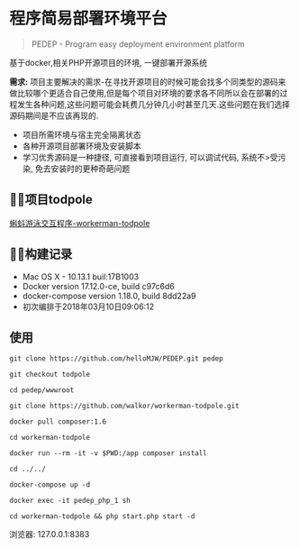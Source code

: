 # 程序简易部署环境平台
> PEDEP - Program easy deployment environment platform

基于docker,相关PHP开源项目的环境, 一键部署开源系统

**需求:** 项目主要解决的需求-在寻找开源项目的时候可能会找多个同类型的源码来做比较哪个更适合自己使用,但是每个项目对环境的要求各不同所以会在部署的过程发生各种问题,这些问题可能会耗费几分钟几小时甚至几天.这些问题在我们选择源码期间是不应该再现的.

- 项目所需环境与宿主完全隔离状态
- 各种开源项目部署环境及安装脚本
- 学习优秀源码是一种捷径, 可直接看到项目运行, 可以调试代码, 系统不>受污染, 免去安装时的更种奇葩问题

## 项目todpole

[蝌蚪游泳交互程序-workerman-todpole](https://github.com/walkor/workerman-todpole)

## 构建记录

- Mac OS X - 10.13.1  buil:17B1003
- Docker version 17.12.0-ce, build c97c6d6
- docker-compose version 1.18.0, build 8dd22a9
- 初次编排于2018年03月10日09:06:12

## 使用

`git clone https://github.com/helloMJW/PEDEP.git pedep`

`git checkout todpole`

`cd pedep/wwwroot`

`git clone https://github.com/walkor/workerman-todpole.git`

`docker pull composer:1.6`

`cd workerman-todpole`

`docker run --rm -it -v $PWD:/app composer install`

`cd ../../`

`docker-compose up -d`

`docker exec -it pedep_php_1 sh`

`cd workerman-todpole && php start.php start -d`

浏览器: 127.0.0.1:8383

